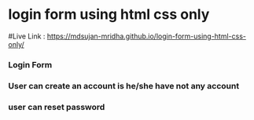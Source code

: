 # login form using html css only
#Live Link : https://mdsujan-mridha.github.io/login-form-using-html-css-only/
<h3> Login Form <h3/>
  <h3> User can create an account is he/she have not any account <h3/>
    <h3> user can reset password <h3/>
 
